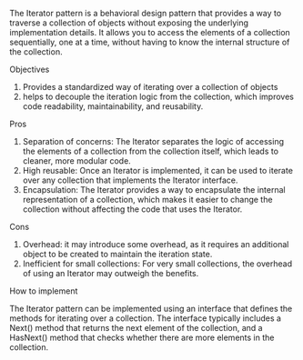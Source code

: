 The Iterator pattern is a behavioral design pattern that provides a way to traverse a collection of objects without exposing the underlying
implementation details. It allows you to access the elements of a collection sequentially, one at a time, without having to know the internal structure
of the collection.

Objectives

1. Provides a standardized way of iterating over a collection of objects
2. helps to decouple the iteration logic from the collection, which improves code readability, maintainability, and reusability.

Pros

1. Separation of concerns: The Iterator separates the logic of accessing the elements of a collection from the collection itself, which leads to
   cleaner, more modular code.
2. High reusable: Once an Iterator is implemented, it can be used to iterate over any collection that implements the Iterator interface.
3. Encapsulation: The Iterator provides a way to encapsulate the internal representation of a collection, which makes it easier to change the collection
   without affecting the code that uses the Iterator.

Cons

1. Overhead: it may introduce some overhead, as it requires an additional object to be created to maintain the iteration state.
2. Inefficient for small collections: For very small collections, the overhead of using an Iterator may outweigh the benefits.

How to implement

The Iterator pattern can be implemented using an interface that defines the methods for iterating over a collection. The interface typically includes a
Next() method that returns the next element of the collection, and a HasNext() method that checks whether there are more elements in the collection.
